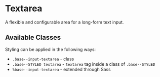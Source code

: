 # Textarea

A flexible and configurable area for a long-form text input.

## Available Classes

Styling can be applied in the following ways:

* `.base--input-textarea` - class
* `.base--STYLED textarea` - `textarea` tag inside a class of `.base--STYLED`
* `%base--input-textarea` - extended through Sass
